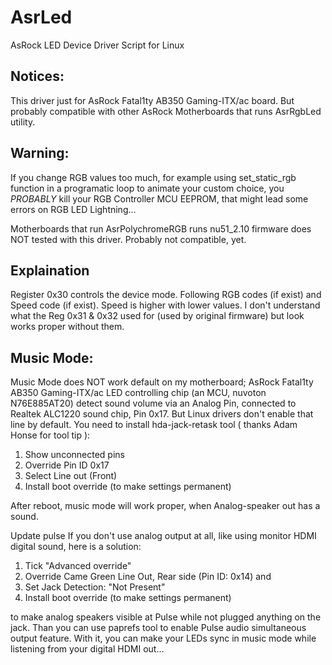 # AsrLed
AsRock LED Device Driver Script for Linux

## Notices:
This driver just for AsRock Fatal1ty AB350 Gaming-ITX/ac board.
But probably compatible with other AsRock Motherboards that runs AsrRgbLed utility.

## Warning:
If you change RGB values too much, for example using set_static_rgb function in a programatic loop to animate your custom choice, you *PROBABLY* kill your RGB Controller MCU EEPROM, that might lead some errors on RGB LED Lightning...

Motherboards that run AsrPolychromeRGB runs nu51_2.10 firmware does NOT tested with this driver. Probably not compatible, yet.

## Explaination
Register 0x30 controls the device mode. Following RGB codes (if exist) and Speed code (if exist).
Speed is higher with lower values. I don't understand what the Reg 0x31 & 0x32 used for (used by original firmware) but look works proper without them.

## Music Mode:
Music Mode does NOT work default on my motherboard; AsRock Fatal1ty AB350 Gaming-ITX/ac
LED controlling chip (an MCU, nuvoton N76E885AT20) detect sound volume via an Analog Pin,
connected to Realtek ALC1220 sound chip, Pin 0x17. But Linux drivers don't enable that line by default.
You need to install hda-jack-retask tool ( thanks Adam Honse for tool tip ):

 1) Show unconnected pins
 2) Override Pin ID 0x17
 3) Select Line out (Front)
 4) Install boot override (to make settings permanent)
 
After reboot, music mode will work proper, when Analog-speaker out has a sound.

Update pulse 
If you don't use analog output at all, like using monitor HDMI digital sound, here is a solution:

 1) Tick "Advanced override"
 2) Override Came Green Line Out, Rear side (Pin ID: 0x14) and
 3) Set Jack Detection: "Not Present"
 4) Install boot override (to make settings permanent)

to make analog speakers visible at Pulse while not plugged anything on the jack.
Than you can use paprefs tool to enable Pulse audio simultaneous output feature.
With it, you can make your LEDs sync in music mode while listening from your digital HDMI out...
